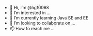 - 👋 Hi, I’m @hgf0098
- 👀 I’m interested in ...
- 🌱 I’m currently learning Java SE and EE
- 💞️ I’m looking to collaborate on ...
- 📫 How to reach me ...

<!---
hgf0098/hgf0098 is a ✨ special ✨ repository because its `README.md` (this file) appears on your GitHub profile.
You can click the Preview link to take a look at your changes.
--->
